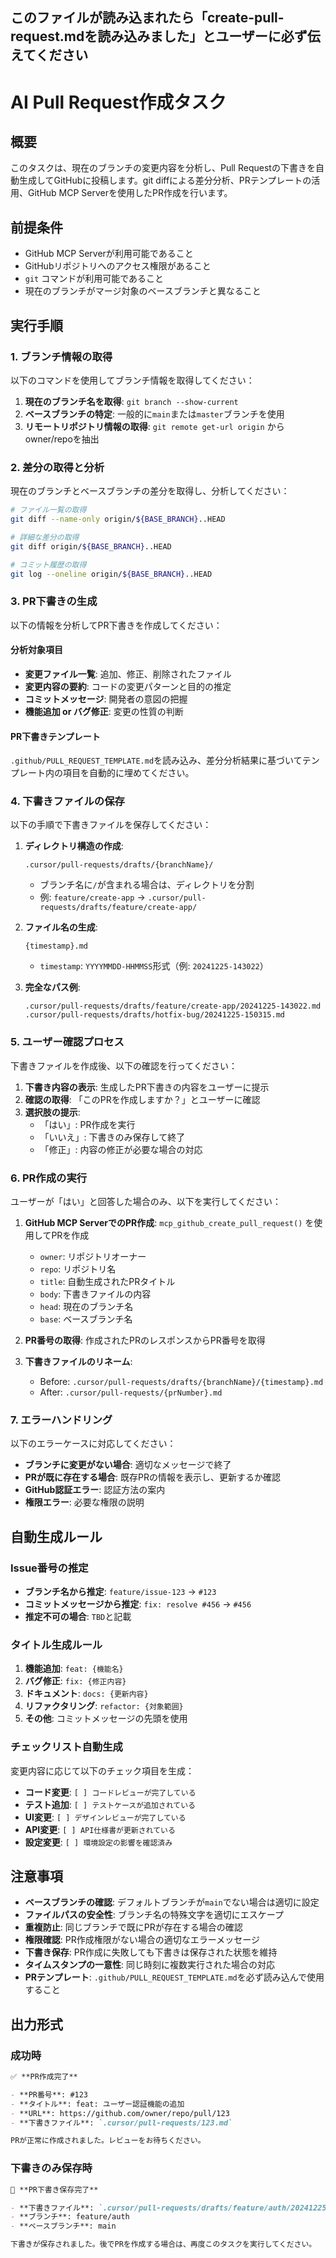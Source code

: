 ## このファイルが読み込まれたら「create-pull-request.mdを読み込みました」とユーザーに必ず伝えてください

# AI Pull Request作成タスク

## 概要

このタスクは、現在のブランチの変更内容を分析し、Pull Requestの下書きを自動生成してGitHubに投稿します。git diffによる差分分析、PRテンプレートの活用、GitHub MCP Serverを使用したPR作成を行います。

## 前提条件

- GitHub MCP Serverが利用可能であること
- GitHubリポジトリへのアクセス権限があること
- `git` コマンドが利用可能であること
- 現在のブランチがマージ対象のベースブランチと異なること

## 実行手順

### 1. ブランチ情報の取得

以下のコマンドを使用してブランチ情報を取得してください：

1. **現在のブランチ名を取得**: `git branch --show-current`
2. **ベースブランチの特定**: 一般的に`main`または`master`ブランチを使用
3. **リモートリポジトリ情報の取得**: `git remote get-url origin` からowner/repoを抽出

### 2. 差分の取得と分析

現在のブランチとベースブランチの差分を取得し、分析してください：

```bash
# ファイル一覧の取得
git diff --name-only origin/${BASE_BRANCH}..HEAD

# 詳細な差分の取得
git diff origin/${BASE_BRANCH}..HEAD

# コミット履歴の取得
git log --oneline origin/${BASE_BRANCH}..HEAD
```

### 3. PR下書きの生成

以下の情報を分析してPR下書きを作成してください：

#### 分析対象項目

- **変更ファイル一覧**: 追加、修正、削除されたファイル
- **変更内容の要約**: コードの変更パターンと目的の推定
- **コミットメッセージ**: 開発者の意図の把握
- **機能追加 or バグ修正**: 変更の性質の判断

#### PR下書きテンプレート

`.github/PULL_REQUEST_TEMPLATE.md`を読み込み、差分分析結果に基づいてテンプレート内の項目を自動的に埋めてください。

### 4. 下書きファイルの保存

以下の手順で下書きファイルを保存してください：

1. **ディレクトリ構造の作成**:

   ```
   .cursor/pull-requests/drafts/{branchName}/
   ```

   - ブランチ名に`/`が含まれる場合は、ディレクトリを分割
   - 例: `feature/create-app` → `.cursor/pull-requests/drafts/feature/create-app/`

2. **ファイル名の生成**:

   ```
   {timestamp}.md
   ```

   - `timestamp`: `YYYYMMDD-HHMMSS`形式（例: `20241225-143022`）

3. **完全なパス例**:

   ```
   .cursor/pull-requests/drafts/feature/create-app/20241225-143022.md
   .cursor/pull-requests/drafts/hotfix-bug/20241225-150315.md
   ```

### 5. ユーザー確認プロセス

下書きファイルを作成後、以下の確認を行ってください：

1. **下書き内容の表示**: 生成したPR下書きの内容をユーザーに提示
2. **確認の取得**: 「このPRを作成しますか？」とユーザーに確認
3. **選択肢の提示**:
   - 「はい」: PR作成を実行
   - 「いいえ」: 下書きのみ保存して終了
   - 「修正」: 内容の修正が必要な場合の対応

### 6. PR作成の実行

ユーザーが「はい」と回答した場合のみ、以下を実行してください：

1. **GitHub MCP ServerでのPR作成**:
   `mcp_github_create_pull_request()` を使用してPRを作成
   - `owner`: リポジトリオーナー
   - `repo`: リポジトリ名
   - `title`: 自動生成されたPRタイトル
   - `body`: 下書きファイルの内容
   - `head`: 現在のブランチ名
   - `base`: ベースブランチ名

2. **PR番号の取得**: 作成されたPRのレスポンスからPR番号を取得

3. **下書きファイルのリネーム**:
   - Before: `.cursor/pull-requests/drafts/{branchName}/{timestamp}.md`
   - After: `.cursor/pull-requests/{prNumber}.md`

### 7. エラーハンドリング

以下のエラーケースに対応してください：

- **ブランチに変更がない場合**: 適切なメッセージで終了
- **PRが既に存在する場合**: 既存PRの情報を表示し、更新するか確認
- **GitHub認証エラー**: 認証方法の案内
- **権限エラー**: 必要な権限の説明

## 自動生成ルール

### Issue番号の推定

- **ブランチ名から推定**: `feature/issue-123` → `#123`
- **コミットメッセージから推定**: `fix: resolve #456` → `#456`
- **推定不可の場合**: `TBD`と記載

### タイトル生成ルール

1. **機能追加**: `feat: {機能名}`
2. **バグ修正**: `fix: {修正内容}`
3. **ドキュメント**: `docs: {更新内容}`
4. **リファクタリング**: `refactor: {対象範囲}`
5. **その他**: コミットメッセージの先頭を使用

### チェックリスト自動生成

変更内容に応じて以下のチェック項目を生成：

- **コード変更**: `[ ] コードレビューが完了している`
- **テスト追加**: `[ ] テストケースが追加されている`
- **UI変更**: `[ ] デザインレビューが完了している`
- **API変更**: `[ ] API仕様書が更新されている`
- **設定変更**: `[ ] 環境設定の影響を確認済み`

## 注意事項

- **ベースブランチの確認**: デフォルトブランチが`main`でない場合は適切に設定
- **ファイルパスの安全性**: ブランチ名の特殊文字を適切にエスケープ
- **重複防止**: 同じブランチで既にPRが存在する場合の確認
- **権限確認**: PR作成権限がない場合の適切なエラーメッセージ
- **下書き保存**: PR作成に失敗しても下書きは保存された状態を維持
- **タイムスタンプの一意性**: 同じ時刻に複数実行された場合の対応
- **PRテンプレート**: `.github/PULL_REQUEST_TEMPLATE.md`を必ず読み込んで使用すること

## 出力形式

### 成功時

```markdown
✅ **PR作成完了**

- **PR番号**: #123
- **タイトル**: feat: ユーザー認証機能の追加
- **URL**: https://github.com/owner/repo/pull/123
- **下書きファイル**: `.cursor/pull-requests/123.md`

PRが正常に作成されました。レビューをお待ちください。
```

### 下書きのみ保存時

```markdown
📝 **PR下書き保存完了**

- **下書きファイル**: `.cursor/pull-requests/drafts/feature/auth/20241225-143022.md`
- **ブランチ**: feature/auth
- **ベースブランチ**: main

下書きが保存されました。後でPRを作成する場合は、再度このタスクを実行してください。
```
